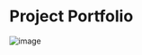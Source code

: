# Project Portfolio
![image](https://github.com/user-attachments/assets/08ec40a6-f3d8-4684-be1b-dc98b1f2ba1b)
